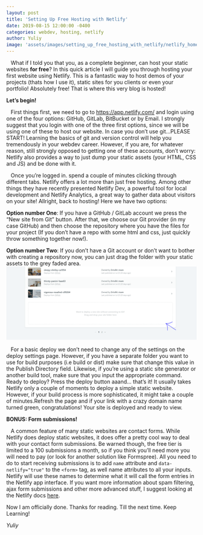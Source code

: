 ```yaml
---
layout: post
title: 'Setting Up Free Hosting with Netlify'
date: 2019-08-15 12:00:00 -0400
categories: webdev, hosting, netlify
author: Yuliy
image: 'assets/images/setting_up_free_hosting_with_netlify/netlify_home.png'
---
```


&nbsp;&nbsp;&nbsp;What if I told you that you, as a complete beginner, can host your static websites **for free**?
In this quick article I will guide you through hosting your first website using Netlify. This is a fantastic way to host demos of your projects (thats how I use it), static sites for you clients or even your portfolio! Absolutely free! That is where this very blog is hosted!

**Let’s begin!**

&nbsp;&nbsp;&nbsp;First things first, we need to go to <https://app.netlify.com/> and login using one of the four options: GitHub, GitLab, BitBucket or by Email. I strongly suggest that you login with one of the three first options, since we will be using one of these to host our website. In case you don’t use git...PLEASE START! Learning the basics of git and version control will help you tremendously in your webdev career. However, if you are, for whatever reason, still strongly opposed to getting one of these accounts, don’t worry: Netlify also provides a way to just dump your static assets (your HTML, CSS and JS) and be done with it.

&nbsp;&nbsp;&nbsp;Once you’re logged in. spend a couple of minutes clicking through different tabs. Netlify offers a lot more than just free hosting. Among other things they have recently presented Netlify Dev, a powerful tool for local development and Netlify Analytics, a great way to gather data about visitors on your site! Allright, back to hosting! Here we have two options:

**Option number One**: If you have a GitHub / GitLab account we press the “New site from Git” button. After that, we choose our Git provider (in my case GitHub) and then choose the repository where you have the files for your project (If you don’t have a repo with some html and css, just quickly throw something together now!).

**Option number Two**: If you don’t have a Git account or don’t want to bother with creating a repository now, you can just drag the folder with your static assets to the grey faded area.
![Hosting on Netlify without a Git account](/assets/images/setting_up_free_hosting_with_netlify/no_git.png)

&nbsp;&nbsp;&nbsp;For a basic deploy we don’t need to change any of the settings on the deploy settings page. However, if you have a separate folder you want to use for build purposes (i.e build or dist) make sure that change this value in the Publish Directory field. Likewise, if you’re using a static site generator or another build tool, make sure that you input the appropriate command. Ready to deploy? Press the deploy button aaand… that’s it! It usually takes Netlify only a couple of moments to deploy a simple static website. However, if your build process is more sophisticated, it might take a couple of minutes.Refresh the page and if your link with a crazy domain name turned green, congratulations! Your site is deployed and ready to view.

**BONUS: Form submissions!**

&nbsp;&nbsp;&nbsp;A common feature of many static websites are contact forms. While Netlify does deploy static websites, it does offer a pretty cool way to deal with your contact form submissions. Be warned though, the free tier is limited to a 100 submissions a month, so if you think you’ll need more you will need to pay (or look for another solution like Formspree). All you need to do to start receiving submissions is to add `name` attribute and `data-netlify="true"` to the `<form>` tag, as well name attributes to all your inputs. Netlify will use these names to determine what it will call the form entries in the Netlify app interface. If you want more information about spam filtering, ajax form submissions and other more advanced stuff, I suggest looking at the Netlify docs [here](https://www.netlify.com/docs/form-handling/).

Now I am officially done. Thanks for reading.
Till the next time. Keep Learning!

_Yuliy_
